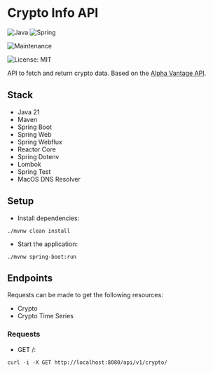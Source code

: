 # Crypto Info API

![Java](https://img.shields.io/badge/java-%23ED8B00.svg?style=for-the-badge&logo=openjdk&logoColor=white) ![Spring](https://img.shields.io/badge/spring-%236DB33F.svg?style=for-the-badge&logo=spring&logoColor=white)

![Maintenance](https://img.shields.io/badge/Maintained%3F-yes-green.svg)

![License: MIT](https://img.shields.io/badge/License-MIT-yellow.svg)

API to fetch and return crypto data. Based on the [Alpha Vantage API](https://www.alphavantage.co).

## Stack

- Java 21
- Maven
- Spring Boot
- Spring Web
- Spring Webflux
- Reactor Core
- Spring Dotenv
- Lombok
- Spring Test
- MacOS DNS Resolver

## Setup

- Install dependencies:
```
./mvnw clean install
```
- Start the application:
```
./mvnw spring-boot:run
```

## Endpoints

Requests can be made to get the following resources:

- Crypto
- Crypto Time Series

### Requests

- GET /:
```
curl -i -X GET http://localhost:8080/api/v1/crypto/
```
